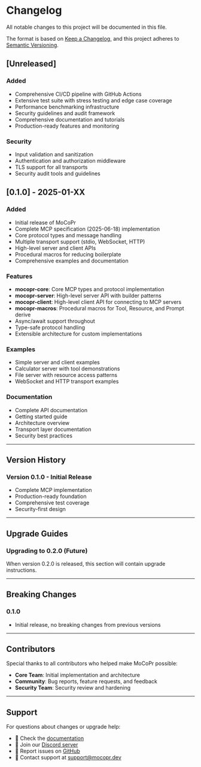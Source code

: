 # Changelog

All notable changes to this project will be documented in this file.

The format is based on [Keep a Changelog](https://keepachangelog.com/en/1.0.0/),
and this project adheres to [Semantic Versioning](https://semver.org/spec/v2.0.0.html).

## [Unreleased]

### Added
- Comprehensive CI/CD pipeline with GitHub Actions
- Extensive test suite with stress testing and edge case coverage
- Performance benchmarking infrastructure
- Security guidelines and audit framework
- Comprehensive documentation and tutorials
- Production-ready features and monitoring

### Security
- Input validation and sanitization
- Authentication and authorization middleware
- TLS support for all transports
- Security audit tools and guidelines

## [0.1.0] - 2025-01-XX

### Added
- Initial release of MoCoPr
- Complete MCP specification (2025-06-18) implementation
- Core protocol types and message handling
- Multiple transport support (stdio, WebSocket, HTTP)
- High-level server and client APIs
- Procedural macros for reducing boilerplate
- Comprehensive examples and documentation

### Features
- **mocopr-core**: Core MCP types and protocol implementation
- **mocopr-server**: High-level server API with builder patterns
- **mocopr-client**: High-level client API for connecting to MCP servers
- **mocopr-macros**: Procedural macros for Tool, Resource, and Prompt derive
- Async/await support throughout
- Type-safe protocol handling
- Extensible architecture for custom implementations

### Examples
- Simple server and client examples
- Calculator server with tool demonstrations
- File server with resource access patterns
- WebSocket and HTTP transport examples

### Documentation
- Complete API documentation
- Getting started guide
- Architecture overview
- Transport layer documentation
- Security best practices

---

## Version History

### Version 0.1.0 - Initial Release
- Complete MCP implementation
- Production-ready foundation
- Comprehensive test coverage
- Security-first design

---

## Upgrade Guides

### Upgrading to 0.2.0 (Future)
When version 0.2.0 is released, this section will contain upgrade instructions.

---

## Breaking Changes

### 0.1.0
- Initial release, no breaking changes from previous versions

---

## Contributors

Special thanks to all contributors who helped make MoCoPr possible:

- **Core Team**: Initial implementation and architecture
- **Community**: Bug reports, feature requests, and feedback
- **Security Team**: Security review and hardening

---

## Support

For questions about changes or upgrade help:
- 📖 Check the [documentation](https://docs.rs/mocopr)
- 💬 Join our [Discord server](https://discord.gg/mocopr)
- 🐛 Report issues on [GitHub](https://github.com/your-org/mocopr/issues)
- 📧 Contact support at [support@mocopr.dev](mailto:support@mocopr.dev)
